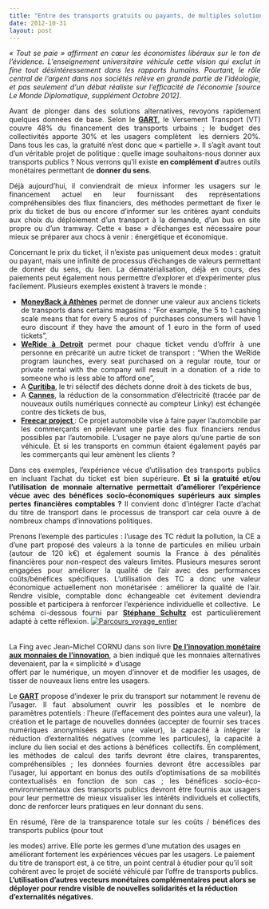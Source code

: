 ```yaml
---
title: "Entre des transports gratuits ou payants, de multiples solutions et un projet de société à construire"
date: 2012-10-31
layout: post
---
```


<p style="text-align: justify"><em>« Tout se paie » affirment en cœur les économistes libéraux sur le ton de l’évidence. L’enseignement universitaire véhicule cette vision qui exclut in fine tout désintéressement dans les rapports humains. Pourtant, le rôle central de l’argent dans nos sociétés relève en grande partie de l’idéologie, et pas seulement d’un débat réaliste sur l’efficacité de l’économie [source Le Monde Diplomatique, supplément Octobre 2012]</em>.</p> <p style="text-align: justify">Avant de plonger dans des solutions alternatives, revoyons rapidement quelques données de base. Selon le <strong><a href="http://www.gart.org/S-informer/Publications-du-GART/Avis-du-GART-sur-la-gratuite-dans-les-transports-publics" target="_blank">GART</a></strong>, le Versement Transport (VT) couvre 48% du financement des transports urbains ; le budget des collectivités apporte 30% et les usagers complètent  les derniers 20%. Dans tous les cas, la gratuité n’est donc que « partielle ». Il s’agit avant tout d’un véritable projet de politique : quelle image souhaitons-nous donner aux transports publics ? Nous verrons qu’il existe <strong>en complément d</strong>’autres outils monétaires permettant de <strong>donner du sens</strong>. </p>  <!--more-->   <p style="text-align: justify">Déjà aujourd’hui, il conviendrait de mieux informer les usagers sur le financement actuel en leur fournissant des représentations compréhensibles des flux financiers, des méthodes permettant de fixer le prix du ticket de bus ou encore d’informer sur les critères ayant conduits aux choix du déploiement d’un transport à la demande, d’un bus en site propre ou d’un tramway. Cette « base » d’échanges est nécessaire pour mieux se préparer aux chocs à venir : énergétique et économique.</p> <p style="text-align: justify">Concernant le prix du ticket, il n’existe pas uniquement deux modes : gratuit ou payant, mais une infinité de processus d’échanges de valeurs permettant de donner du sens, du lien. La dématérialisation, déjà en cours, des paiements peut également nous permettre d’explorer et d’expérimenter plus facilement. Plusieurs exemples existent à travers le monde : </p> <ul style="text-align: justify"> <li><strong><a href="http://www.athensnews.gr/portal/9/56927" target="_blank">MoneyBack à Athènes</a></strong> permet de donner une valeur aux anciens tickets de transports dans certains magasins : “For example, the 5 to 1 cashing scale means that for every 5 euros of purchases consumers will have 1 euro discount if they have the amount of 1 euro in the form of used tickets”,</li> <li><strong><a href="http://www.springwise.com/non-profit_social_cause/in-detroit-bus-ticket-purchased-donate-citizen/" target="_blank">WeRide à Detroit</a></strong> permet pour chaque ticket vendu d’offrir à une personne en précarité un autre ticket de transport : “When the WeRide program launches, every seat purchased on a regular route, tour or private rental with the company will result in a donation of a ride to someone who is less able to afford one”,</li> <li>A <strong><a href="http://users.swing.be/ecotopie/curitiba.html" target="_blank">Curitiba</a></strong>, le tri sélectif des déchets donne droit à des tickets de bus,</li> <li>A <strong><a href="http://www.latribune.fr/green-business/l-actualite/20110516trib000622567/un-projet-pilote-a-cannes-pour-gridpocket-et-sa-solution-de-gestion-energetique.html" target="_blank">Cannes</a></strong>, la réduction de la consommation d’électricité (tracée par de nouveaux outils numériques connecté au compteur Linky) est échangée contre des tickets de bus,</li> <li><strong><a href="http://blog.slate.fr/free-car-project/" target="_blank">Freecar project </a></strong>: Ce projet automobile vise à faire payer l’automobile par les commerçants en prélevant une partie des flux financiers rendus possibles par l’automobile. L’usager ne paye alors qu’une partie de son véhicule. Et si les transports en commun étaient également payés par les commerçants qui leur amènent les clients ?</li> </ul> <p style="text-align: justify">Dans ces exemples, l’expérience vécue d’utilisation des transports publics en incluant l’achat du ticket est bien supérieure. <strong>Et si la gratuité et/ou l’utilisation de monnaie alternative permettait d’améliorer l’expérience vécue avec des bénéfices socio-économiques supérieurs aux simples pertes financières comptables ?</strong> Il convient donc d’intégrer l’acte d’achat du titre de transport dans le processus de transport car cela ouvre à de nombreux champs d’innovations politiques. </p> <p style="text-align: justify">Prenons l’exemple des particules : l’usage des TC réduit la pollution, la CE a d’une part proposé des valeurs à la tonne de particules en milieu urbain (autour de 120 k€) et également soumis la France à des pénalités financières pour non-respect des valeurs limites. Plusieurs mesures seront engagées pour améliorer la qualité de l’air avec des performances coûts/bénéfices spécifiques. L’utilisation des TC a donc une valeur économique actuellement non monétarisée : améliorer la qualité de l’air. Rendre visible, comptable donc échangeable cet évitement deviendra possible et participera à renforcer l’expérience individuelle et collective.  Le schéma ci-dessous fourni par <strong><a href="http://www.linkedin.com/pub/stephane-schultz/14/52a/899" target="_blank">Stéphane Schultz</a></strong> est particulièrement adapté à cette réflexion. <a class="asset-img-link" href="/wp-content/uploads/sites/6/old/6a0120a66d2ad4970b017d3d26e609970c-800wi.jpg" rel="lightbox"><img alt="Parcours_voyage_entier" class="asset  asset-image at-xid-6a0120a66d2ad4970b017d3d26e609970c" src="/wp-content/uploads/sites/6/old/6a0120a66d2ad4970b017d3d26e609970c-500wi.jpg" style="margin-right: auto;margin-left: auto" title="Parcours_voyage_entier" /></a><br /><br /> <br />La Fing avec Jean-Michel CORNU dans son livre <strong><a href="http://www.amazon.fr/linnovation-monetaire-aux-monnaies/dp/2916571485/internetnet-21" target="_blank">De l’innovation monétaire aux monnaies de l’innovation</a></strong>, a bien indiqué que les monnaies alternatives devenaient, par la « simplicité » d’usage<br />offert par le numérique, un moyen d’innover et de modifier les usages, de tisser de nouveaux liens entre les usagers.</p> <p style="text-align: justify">Le <strong><a href="http://www.gart.org/S-informer/Publications-du-GART/Avis-du-GART-sur-la-gratuite-dans-les-transports-publics" target="_blank">GART</a></strong> propose d’indexer le prix du transport sur notamment le revenu de l’usager. Il faut absolument ouvrir les possibles et le nombre de paramètres potentiels : l’heure (l’effacement des pointes aura une valeur), la création et le partage de nouvelles données (accepter de fournir ses traces numériques anonymisées aura une valeur), la capacité à intégrer la réduction d’externalités négatives (comme les particules), la capacité à inclure du lien social et des actions à bénéfices  collectifs. En complément, les méthodes de calcul des tarifs devront être claires, transparentes, compréhensibles ; les données fournies devront être accessibles par l’usager, lui apportant en bonus des outils d’optimisations de sa mobilités contextualisés en fonction de son cas ; les bénéfices socio-éco-environnementaux des transports publics devront être fournis aux usagers pour leur permettre de mieux visualiser les intérêts individuels et collectifs, donc de renforcer leurs pratiques en leur donnant du sens.</p> <p style="text-align: justify">En résumé, l’ère de la transparence totale sur les coûts / bénéfices des transports publics (pour tout
 les modes) arrive. Elle porte les germes d’une mutation des usages en améliorant fortement les expériences vécues par les usagers. Le paiement du titre de transport est, à ce titre, un point central à étudier pour qu’il soit cohérent avec le projet de société véhiculé par l’offre de transports publics. <strong>L’utilisation d’autres vecteurs monétaires complémentaires peut alors se déployer pour rendre visible de nouvelles solidarités et la réduction d’externalités négatives.</strong> </p>